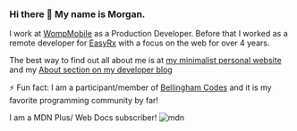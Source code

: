 ### Hi there 👋 My name is Morgan.

I work at [WompMobile](https://wompmobile.com) as a Production Developer. Before that I worked as a remote developer for [EasyRx](https://easyrxcloud.com) with a focus on the web for over 4 years.
 
The best way to find out all about me is at [my minimalist personal website](https://morganwebdev.com) and my [About section on my developer blog](https://www.morganwebdev.org/about/) 

⚡ Fun fact: I am a participant/member of [Bellingham Codes](https://bellingham.codes) and it is my favorite programming community by far!

I am a MDN Plus/ Web Docs subscriber! ![mdn](https://avatars.githubusercontent.com/u/7565578?s=200&v=4)
